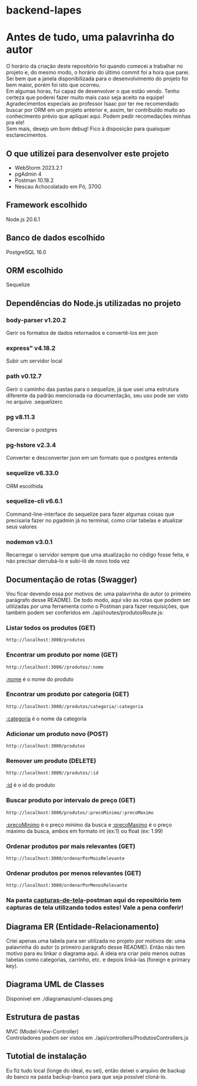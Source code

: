 # backend-lapes

# Antes de tudo, uma palavrinha do autor
O horário da criação deste repositório foi quando comecei a trabalhar no projeto e, do mesmo modo, o horário do último commit foi a hora que parei.<br>
Sei bem que a janela disponibilizada para o desenvolvimento do projeto foi bem maior, porém foi isto que ocorreu.<br>
Em algumas horas, fui capaz de desenvolver o que estão vendo. Tenho certeza que poderei fazer muito mais caso seja aceito na equipe!<br>
Agradecimentos especiais ao professor Isaac por ter me recomendado buscar por ORM em um projeto anterior e, assim, ter contribuído muito ao conhecimento prévio que apliquei aqui. Podem pedir recomedações minhas pra ele!<br>
Sem mais, desejo um bom debug! Fico à disposição para quaisquer esclarecimentos.
 
## O que utilizei para desenvolver este projeto
+ WebStorm 2023.2.1
+ pgAdmin 4
+ Postman 10.18.2
+ Nescau Achocolatado em Pó, 370G

## Framework escolhido
Node.js 20.6.1

## Banco de dados escolhido
PostgreSQL 16.0

## ORM escolhido
Sequelize

## Dependências do Node.js utilizadas no projeto
### body-parser v1.20.2
Gerir os formatos de dados retornados e convertê-los em json
### express" v4.18.2
Subir um servidor local
### path v0.12.7
Gerir o caminho das pastas para o sequelize, já que usei uma estrutura diferente da padrão mencionada na documentação, seu uso pode ser visto no arquivo .sequelizerc
### pg v8.11.3
Gerenciar o postgres
### pg-hstore v2.3.4
Converter e desconverter json em um formato que o postgres entenda
### sequelize v6.33.0
ORM escolhida
### sequelize-cli v6.6.1
Command-line-interface do sequelize para fazer algumas coisas que precisaria fazer no pgadmin já no terminal, como criar tabelas e atualizar seus valores
### nodemon v3.0.1
Recarregar o servidor sempre que uma atualização no código fosse feita, e não precisar derrubá-lo e subi-lô de novo toda vez

## Documentação de rotas (Swagger)
Vou ficar devendo essa por motivos de: uma palavrinha do autor (o primeiro parágrafo desse README).
De todo modo, aqui vão as rotas que podem ser utilizadas por uma ferramenta como o Postman para fazer requisições, que também podem ser conferidos em ./api/routes/produtosRoute.js:
### Listar todos os produtos (GET)
`http://localhost:3000/produtos`

### Encontrar um produto por nome (GET)
`http://localhost:3000//produtos/:nome`<br><br>
<u>:nome</u> é o nome do produto

### Encontrar um produto por categoria (GET)
`http://localhost:3000//produtos/categoria/:categoria`<br><br>
<u>:categoria</u> é o nome da categoria

### Adicionar um produto novo (POST)
`http://localhost:3000/produtos`

### Remover um produto (DELETE)
`http://localhost:3000//produtos/:id`<br><br>
<u>:id</u> é o id do produto

### Buscar produto por intervalo de preço (GET)
`http://localhost:3000/produtos/:precoMinimo/:precoMaximo`<br><br>
<u>:precoMinimo</u> é o preço mínimo da busca e <u>:precoMaximo</u> é o preço máximo da busca, ambos em formato int (ex:1) ou float (ex: 1.99)

### Ordenar produtos por mais relevantes (GET)
`http://localhost:3000/ordenarPorMaisRelevante`

### Ordenar produtos por menos relevantes (GET)
`http://localhost:3000/ordenarPorMenosRelevante`

### Na pasta <u>capturas-de-tela</u>-postman aqui do repositório tem capturas de tela utilizando todos estes! Vale a pena conferir!

## Diagrama ER (Entidade-Relacionamento)
Criei apenas uma tabela para ser utilizada no projeto por motivos de: uma palavrinha do autor (o primeiro parágrafo desse README).
Então não tem motivo para eu linkar o diagrama aqui. A ideia era criar pelo menos outras tabelas como categorias, carrinho, etc. e depois linká-las (foreign e primary key).

## Diagrama UML de Classes
Disponível em ./diagramas/uml-classes.png

## Estrutura de pastas
MVC (Model-View-Controller)<br>
Controladores podem ser vistos em ./api/controllers/ProdutosControllers.js

## Tutotial de instalação
Eu fiz tudo local (longe do ideal, eu sei), então deixei o arquivo de backup do banco na pasta backup-banco para que seja possível cloná-lo.